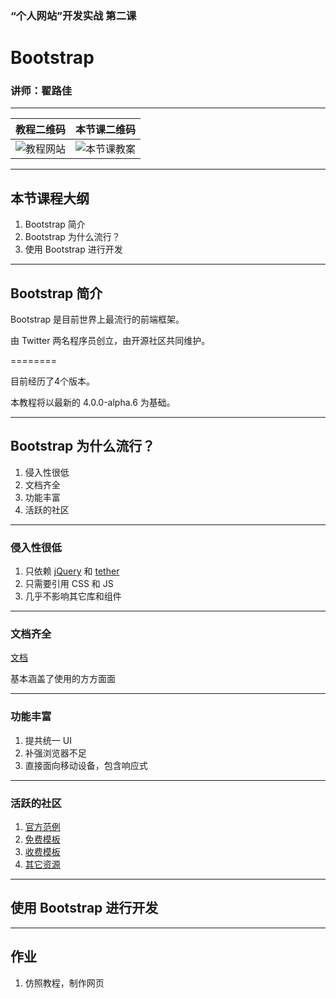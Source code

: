 <!--
title: 第二课：Bootstrap
description: 《“个人网站”开发实战》第二课：Bootstrap。本堂课将介绍目前使用最广的前端框架：Bootstrap。重点讲解如何使用它提高开发效率、如何使用 Bootstrap Grid 进行布局、如何进行适当的二次开发满足需求。
keywords: Bootstrap
thumbnail: http://qiniu.meathill.com/wp-content/uploads/2011/08/SNV36720.jpg
-->

### “个人网站”开发实战 第二课
# Bootstrap

### 讲师：翟路佳

--------

| 教程二维码 | 本节课二维码 |
|----|----|
| ![教程网站](../../img/qrcode/home.png) | ![本节课教案](../../img/qrcode/lesson2.png) |
<!-- .element: class="t-a-c" -->

--------

## 本节课程大纲

1. Bootstrap 简介
2. Bootstrap 为什么流行？
3. 使用 Bootstrap 进行开发

--------

## Bootstrap 简介

Bootstrap 是目前世界上最流行的前端框架。

由 Twitter 两名程序员创立，由开源社区共同维护。

========

目前经历了4个版本。

本教程将以最新的 4.0.0-alpha.6 为基础。

--------

## Bootstrap 为什么流行？

1. 侵入性很低
2. 文档齐全
3. 功能丰富
4. 活跃的社区

--------

### 侵入性很低

1. 只依赖 [jQuery](//jquery.com/) 和 [tether](//tether.io/)
2. 只需要引用 CSS 和 JS
3. 几乎不影响其它库和组件

--------

### 文档齐全

[文档](http://www.lofter.com/login?urschecked=true)

基本涵盖了使用的方方面面

--------

### 功能丰富

1. 提共统一 UI
2. 补强浏览器不足
3. 直接面向移动设备，包含响应式

--------

### 活跃的社区

1. [官方范例](https://v4-alpha.getbootstrap.com/examples/)
2. [免费模板](http://bootswatch.com/)
3. [收费模板](https://wrapbootstrap.com/)
4. [其它资源](https://expo.getbootstrap.com/resources/)

--------

## 使用 Bootstrap 进行开发

--------

## 作业

1. 仿照教程，制作网页